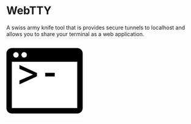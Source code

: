 # WebTTY
A swiss army knife tool that is provides secure tunnels to localhost and allows you to share your terminal as a web application.

<img src="icon.png" height="200"></img>
